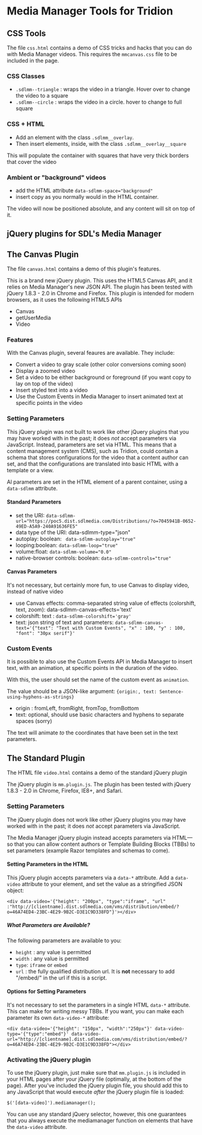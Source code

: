 # Media Manager Tools for Tridion

## CSS Tools
The file `css.html` contains a demo of CSS tricks and hacks that you can do with Media Manager videos. This requires the `mmcanvas.css` file to be included in the page. 

### CSS Classes

+ `.sdlmm--triangle` : wraps the video in a triangle. Hover over to change the video to a  square
+ `.sdlmm--circle` : wraps the video in a circle. hover to change to full square

### CSS + HTML 
+ Add an element with the class `.sdlmm__overlay`. 
+ Then insert elements, inside, with the class `.sdlmm__overlay__square`

This will populate the container with squares that have very thick borders that cover the video

### Ambient or "background" videos
+ add the HTML attribute `data-sdlmm-space="background"`
+ insert copy as you normally would in the HTML container. 

The video will now be positioned absolute, and any content will sit on top of it. 


## jQuery plugins for SDL's Media Manager

## The Canvas Plugin
The file `canvas.html` contains a demo of this plugin's features. 

This is a brand new jQuery plugin. This uses the HTML5 Canvas API, and it relies on Media Manager's new JSON API. The plugin has been tested with jQuery 1.8.3 - 2.0 in Chrome and Firefox. This plugin is intended for modern browsers, as it uses the following HTML5 APIs

+ Canvas
+ getUserMedia
+ Video

### Features

With the Canvas plugin, several feaures are available. They include:
+ Convert a video to gray scale (other color conversions coming soon)
+ Display a zoomed video
+ Set a video to be either background or foreground (if you want copy to lay on top of the video)
+ Insert styled text into a video
+ Use the Custom Events in Media Manager to insert animated text at specific points in the video

### Setting Parameters

This jQuery plugin was not built to work like other jQuery plugins that you may have worked with in the past; it does *not* accept parameters via JavaScript. Instead, parameters are set via HTML. This means that a content management system (CMS), such as Tridion, could contain a schema that stores configurations for the video that a content author can set, and that the configurations are translated into basic HTML with a template or a view. 


Al parameters are set in the HTML element of a parent container, using a `data-sdlmm` attribute. 

#### Standard Parameters

+ set the URI: `data-sdlmm-url="https://poc5.dist.sdlmedia.com/Distributions/?o=7045941B-0652-49ED-A5A9-240A91636FE5"` 
+ data type of the URI:   data-sdlmm-type="json"
+ autoplay: boolean:  ` data-sdlmm-autoplay="true"`
+ looping:boolean:  `data-sdlmm-loop="true"`
+ volume:float: `data-sdlmm-volume="0.0"`
+ native-browser controls: boolean: `data-sdlmm-controls="true"`

#### Canvas Parameters
It's not necessary, but certainly more fun, to use Canvas to display video, instead of native video
+ use Canvas effects: comma-separated string value of effects (colorshift, text, zoom): data-sdlmm-canvas-effects='text'
+ colorshift: text : `data-sdlmm-colorshift='gray'`
+ text: json string of text and parameters: `data-sdlmm-canvas-text='{"text": "Text with Custom Events", "x" : 100, "y" : 100, "font": "30px serif"}'`

### Custom Events
It is possible to also use the Custom Events API in Media Manager to insert text, with an animation, at specific points in the duration of the video. 

With this, the user should set the name of the custom event as `animation`. 

The value should be a JSON-like argument:
`{origin:, text: Sentence-using-hyphens-as-strings}`

+ origin : fromLeft, fromRight, fromTop, fromBottom
+ text: optional, should use basic characters and hyphens to separate spaces (sorry)

The text will animate *to* the coordinates that have been set in the text parameters. 


## The Standard Plugin

The HTML file `video.html` contains a demo of the standard jQuery plugin

The jQuery plugin is  `mm.plugin.js`. The plugin has been tested with jQuery 1.8.3 - 2.0 in Chrome, Firefox, IE8+, and Safari. 

### Setting Parameters

The jQuery plugin does not work like other jQuery plugins you may have worked with in the past; it does *not* accept parameters via JavaScript.


The Media Manager jQuery plugin instead accepts parameters via HTML&mdash;so that you can allow content authors or Template Building Blocks (TBBs) to set parameters (example Razor templates and schemas to come).

#### Setting Parameters in the HTML

This jQuery plugin accepts parameters via a `data-*` attribute. Add a `data-video` attribute to your element, and set the value as a stringified JSON object: 
    
    <div data-video='{"height": "200px", "type":"iframe", "url" :"http://[clientname].dist.sdlmedia.com/vms/distribution/embed/?o=46A74ED4-23BC-4E29-9B2C-D3E1C9D338FD"}'></div>


##### What Parameters are Available?

The following parameters are available to you:

+  `height` : any value is permitted 
+  `width` : any value is permitted
+  `type`: `iframe` or `embed`
+  `url` : the fully qualified distribution url. It is **not** necessary to add "/embed/" in the url if this is a script. 

#### Options for Setting Parameters

It's not necessary to set the parameters in a single HTML `data-*` attribute. This can make for writing messy TBBs. If you want, you can make each parameter its own `data-video-*`  attribute: 
    
    <div data-video='{"height": "150px", "width":"250px"}' data-video-type='{"type":"embed"}' data-video-url="http://[clientname].dist.sdlmedia.com/vms/distribution/embed/?o=46A74ED4-23BC-4E29-9B2C-D3E1C9D338FD"></div>

### Activating the jQuery plugin
To use the jQuery plugin, just make sure that `mm.plugin.js` is included in your HTML pages after your jQuery file (optimally, at the bottom of the page). After you've included the jQuery plugin file, you should add this to any JavaScript that would execute *after* the jQuery plugin file is loaded: 
    
    $('[data-video]').mediamanager();

You can use any standard jQuery selector, however, this one guarantees that you always execute the mediamanager function on elements that have the `data-video` attribute. 


